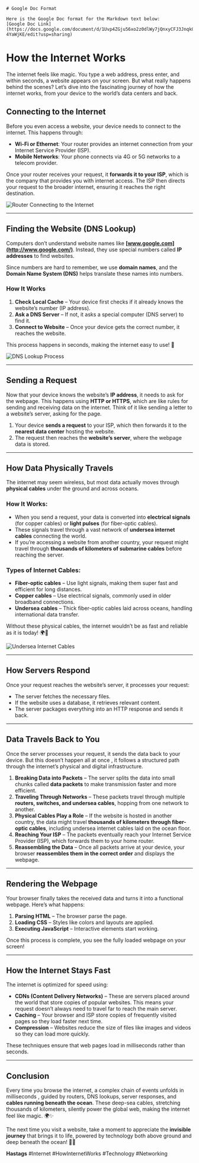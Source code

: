```
# Google Doc Format

Here is the Google Doc format for the Markdown text below:
[Google Doc Link](https://docs.google.com/document/d/1Uvp4ZGju56xo2z0dlWy7jQnxyCFJ3JnqkGF-4YaWjKE/edit?usp=sharing)
```

# How the Internet Works

The internet feels like magic. You type a web address, press enter, and within seconds, a website appears on your screen. But what really happens behind the scenes? Let’s dive into the fascinating journey of how the internet works, from your device to the world’s data centers and back.

## **Connecting to the Internet**

Before you even access a website, your device needs to connect to the internet. This happens through:

- **Wi-Fi or Ethernet**: Your router provides an internet connection from your Internet Service Provider (ISP).
- **Mobile Networks**: Your phone connects via 4G or 5G networks to a telecom provider.

Once your router receives your request, it **forwards it to your ISP**, which is the company that provides you with internet access. The ISP then directs your request to the broader internet, ensuring it reaches the right destination.

![Router Connecting to the Internet](images/router.jpg)

---

## **Finding the Website (DNS Lookup)**

Computers don’t understand website names like **[www.google.com](http://www.google.com/)**. Instead, they use special numbers called **IP addresses** to find websites.

Since numbers are hard to remember, we use **domain names**, and the **Domain Name System (DNS)** helps translate these names into numbers.

### How It Works

1.  **Check Local Cache** – Your device first checks if it already knows the website’s number (IP address).
2.  **Ask a DNS Server** – If not, it asks a special computer (DNS server) to find it.
3.  **Connect to Website** – Once your device gets the correct number, it reaches the website.

This process happens in seconds, making the internet easy to use! 🚀

![DNS Lookup Process](images/dns.jpg)

---

## **Sending a Request**

Now that your device knows the website’s **IP address**, it needs to ask for the webpage. This happens using **HTTP or HTTPS**, which are like rules for sending and receiving data on the internet. Think of it like sending a letter to a website’s server, asking for the page.

1.  Your device **sends a request** to your ISP, which then forwards it to the **nearest data center** hosting the website.
2.  The request then reaches the **website’s server**, where the webpage data is stored.

---

## **How Data Physically Travels**

The internet may seem wireless, but most data actually moves through **physical cables** under the ground and across oceans.

### **How It Works:**

- When you send a request, your data is converted into **electrical signals** (for copper cables) or **light pulses** (for fiber-optic cables).
- These signals travel through a vast network of **undersea internet cables** connecting the world.
- If you’re accessing a website from another country, your request might travel through **thousands of kilometers of submarine cables** before reaching the server.

### **Types of Internet Cables:**

- **Fiber-optic cables** – Use light signals, making them super fast and efficient for long distances.
- **Copper cables** – Use electrical signals, commonly used in older broadband connections.
- **Undersea cables** – Thick fiber-optic cables laid across oceans, handling international data transfer.

Without these physical cables, the internet wouldn’t be as fast and reliable as it is today! 🌍🔌

![Undersea Internet Cables](/images/underwater.jpg)

---

## **How Servers Respond**

Once your request reaches the website’s server, it processes your request:

- The server fetches the necessary files.
- If the website uses a database, it retrieves relevant content.
- The server packages everything into an HTTP response and sends it back.

---

## **Data Travels Back to You**

Once the server processes your request, it sends the data back to your device. But this doesn’t happen all at once , it follows a structured path through the internet’s physical and digital infrastructure.

1.  **Breaking Data into Packets** – The server splits the data into small chunks called **data packets** to make transmission faster and more efficient.
2.  **Traveling Through Networks** – These packets travel through multiple **routers, switches, and undersea cables**, hopping from one network to another.
3.  **Physical Cables Play a Role** – If the website is hosted in another country, the data might travel **thousands of kilometers through fiber-optic cables**, including undersea internet cables laid on the ocean floor.
4.  **Reaching Your ISP** – The packets eventually reach your Internet Service Provider (ISP), which forwards them to your home router.
5.  **Reassembling the Data** – Once all packets arrive at your device, your browser **reassembles them in the correct order** and displays the webpage.

---

## **Rendering the Webpage**

Your browser finally takes the received data and turns it into a functional webpage. Here’s what happens:

1.  **Parsing HTML** – The browser parse the page.
2.  **Loading CSS** – Styles like colors and layouts are applied.
3.  **Executing JavaScript** – Interactive elements start working.

Once this process is complete, you see the fully loaded webpage on your screen!

---

## **How the Internet Stays Fast**

The internet is optimized for speed using:

- **CDNs (Content Delivery Networks)** – These are servers placed around the world that store copies of popular websites. This means your request doesn’t always need to travel far to reach the main server.
- **Caching** – Your browser and ISP store copies of frequently visited pages so they load faster next time.
- **Compression** – Websites reduce the size of files like images and videos so they can load more quickly.

These techniques ensure that web pages load in milliseconds rather than seconds.

---

## **Conclusion**

Every time you browse the internet, a complex chain of events unfolds in milliseconds , guided by routers, DNS lookups, server responses, and **cables running beneath the ocean**. These deep-sea cables, stretching thousands of kilometers, silently power the global web, making the internet feel like magic. 🌍✨

The next time you visit a website, take a moment to appreciate the **invisible journey** that brings it to life, powered by technology both above ground and deep beneath the ocean! 🌊🔌

**Hastags**
#Internet #HowInternetWorks #Technology #Networking
